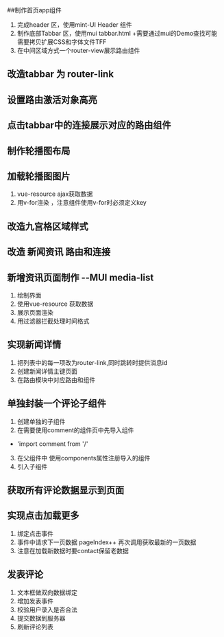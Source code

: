 ##制作首页app组件
1. 完成header 区，使用mint-UI Header 组件
2. 制作底部Tabbar 区，使用mui tabbar.html
    +需要通过mui的Demo查找可能需要拷贝扩展CSS和字体文件TFF
3. 在中间区域方式一个router-view展示路由组件 


## 改造tabbar 为 router-link

## 设置路由激活对象高亮

## 点击tabbar中的连接展示对应的路由组件

## 制作轮播图布局

## 加载轮播图图片
1. vue-resource ajax获取数据
2. 用v-for渲染 ，注意组件使用v-for时必须定义key

## 改造九宫格区域样式

## 改造 新闻资讯 路由和连接

## 新增资讯页面制作 --MUI media-list
1. 绘制界面
2. 使用vue-resource 获取数据
3. 展示页面渲染
4. 用过滤器拦截处理时间格式

## 实现新闻详情
1. 把列表中的每一项改为router-link,同时跳转时提供消息id
2. 创建新闻详情主键页面
3. 在路由模块中对应路由和组件

## 单独封装一个评论子组件
1. 创建单独的子组件
2. 在需要使用comment的组件页中先导入组件
 + 'import comment from '/'
3. 在父组件中 使用components属性注册导入的组件
4. 引入子组件

## 获取所有评论数据显示到页面

## 实现点击加载更多
1. 绑定点击事件
2. 事件中请求下一页数据 pageIndex++ 再次调用获取最新的一页数据
3. 注意在加载新数据时要contact保留老数据

## 发表评论
1. 文本框做双向数据绑定
2. 增加发表事件
3. 校验用户录入是否合法
4. 提交数据到服务器
5. 刷新评论列表
